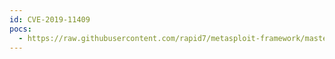 ```yaml
---
id: CVE-2019-11409
pocs:
  - https://raw.githubusercontent.com/rapid7/metasploit-framework/master/modules/exploits/unix/webapp/fusionpbx_operator_panel_exec_cmd_exec.rb
---
```

